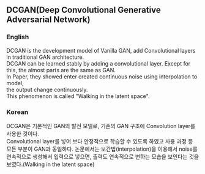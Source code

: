 ## DCGAN(Deep Convolutional Generative Adversarial Network)

### English
DCGAN is the development model of Vanilla GAN, add Convolutional layers in traditional GAN architecture.<br>
DCGAN can be learned stably by adding a convolutional layer. Except for this, the almost parts are the same as GAN.<br>
In Paper, they showed enter created continuous noise using interpolation to model,<br>
the output change continuously.<br>
This phenomenon is called "Walking in the latent space".
<br>

### Korean

DCGAN은 기본적인 GAN의 발전 모델로, 기존의 GAN 구조에 Convolution layer를 사용한 것이다.<br>
Convolutional layer를 넣어 보다 안정적으로 학습할 수 있도록 하였고 사용 과정 등 모든 부분이 GAN과 동일하다.
논문에서는 보간법(interpolation)을 이용해서 noise를 연속적으로 생성해서 입력으로 넣으면,
출력도 연속적으로 변하는 모습을 보인다는 것을 보였다.(Walking in the latent space)
